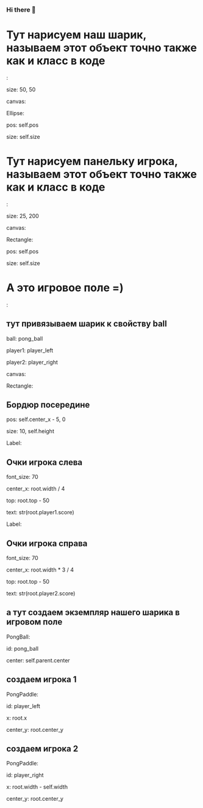 ### Hi there 👋

<!--
**botsol/botsol** is a ✨ _special_ ✨ repository because its `README.md` (this file) appears on your GitHub profile.

Here are some ideas to get you started:

- 🔭 I’m currently working on ...
- 🌱 I’m currently learning ...
- 👯 I’m looking to collaborate on ...
- 🤔 I’m looking for help with ...
- 💬 Ask me about ...
- 📫 How to reach me: ...
- 😄 Pronouns: ...
- ⚡ Fun fact: ...
-->
# Тут нарисуем наш шарик, называем этот объект точно также как и класс в коде

<PongBall>:

size: 50, 50

canvas:

Ellipse:

pos: self.pos

size: self.size

# Тут нарисуем панельку игрока, называем этот объект точно также как и класс в коде

<PongPaddle>:

size: 25, 200

canvas:

Rectangle:

pos: self.pos

size: self.size

# А это игровое поле =)

<PongGame>:

## тут привязываем шарик к свойству ball

ball: pong_ball

player1: player_left

player2: player_right

canvas:

Rectangle:

## Бордюр посередине

pos: self.center_x - 5, 0

size: 10, self.height

Label:

## Очки игрока слева

font_size: 70

center_x: root.width / 4

top: root.top - 50

text: str(root.player1.score)

Label:

## Очки игрока справа

font_size: 70

center_x: root.width * 3 / 4

top: root.top - 50

text: str(root.player2.score)

## а тут создаем экземпляр нашего шарика в игровом поле

PongBall:

id: pong_ball

center: self.parent.center

## создаем игрока 1

PongPaddle:

id: player_left

x: root.x

center_y: root.center_y

## создаем игрока 2

PongPaddle:

id: player_right

x: root.width - self.width

center_y: root.center_y
